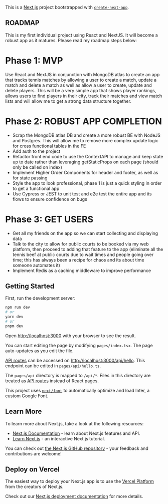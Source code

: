 This is a [Next.js](https://nextjs.org/) project bootstrapped with [`create-next-app`](https://github.com/vercel/next.js/tree/canary/packages/create-next-app).

## ROADMAP

This is my first individual project using React and NextJS. It will become a robust app as it matures. Please read my roadmap steps below:

# Phase 1: MVP
Use React and NextJS in conjunction with MongoDB atlas to create an app that tracks tennis matches by allowing a user to create a match, update a match and delete a match as well as allow a user to create, update and delete players. This will be a very simple app that shows player rankings, allows users to find players in their city, track their matches and view match lists and will allow me to get a strong data structure together.

# Phase 2: ROBUST APP COMPLETION
- Scrap the MongoDB atlas DB and create a more robust BE with NodeJS and Postgres. This will allow me to remove more complex update logic for cross functional tables in the FE
- Add auth to the project
- Refactor front end code to use the ContextAPI to manage and keep state up to date rather than leveraging getStaticProps on each page (should only be called on index)
- Implement Higher Order Components for header and footer, as well as for state passing
- Style the app to look professional, phase 1 is just a quick styling in order to get a functional app
- Use Cypress or JEST to unit test and e2e test the entire app and its flows to ensure confidence on bugs

# Phase 3: GET USERS
- Get all my friends on the app so we can start collecting and displaying data
- Talk to the city to allow for public courts to be booked via my web platform, then proceed to adding that feature to the app (eliminate all the tennis beef at public courts due to wait times and people going over time; this has always been a recipe for chaos and its about time someone automates it)
- Implement Redis as a caching middleware to improve performance


## Getting Started

First, run the development server:

```bash
npm run dev
# or
yarn dev
# or
pnpm dev
```

Open [http://localhost:3000](http://localhost:3000) with your browser to see the result.

You can start editing the page by modifying `pages/index.tsx`. The page auto-updates as you edit the file.

[API routes](https://nextjs.org/docs/api-routes/introduction) can be accessed on [http://localhost:3000/api/hello](http://localhost:3000/api/hello). This endpoint can be edited in `pages/api/hello.ts`.

The `pages/api` directory is mapped to `/api/*`. Files in this directory are treated as [API routes](https://nextjs.org/docs/api-routes/introduction) instead of React pages.

This project uses [`next/font`](https://nextjs.org/docs/basic-features/font-optimization) to automatically optimize and load Inter, a custom Google Font.

## Learn More

To learn more about Next.js, take a look at the following resources:

- [Next.js Documentation](https://nextjs.org/docs) - learn about Next.js features and API.
- [Learn Next.js](https://nextjs.org/learn) - an interactive Next.js tutorial.

You can check out [the Next.js GitHub repository](https://github.com/vercel/next.js/) - your feedback and contributions are welcome!

## Deploy on Vercel

The easiest way to deploy your Next.js app is to use the [Vercel Platform](https://vercel.com/new?utm_medium=default-template&filter=next.js&utm_source=create-next-app&utm_campaign=create-next-app-readme) from the creators of Next.js.

Check out our [Next.js deployment documentation](https://nextjs.org/docs/deployment) for more details.
